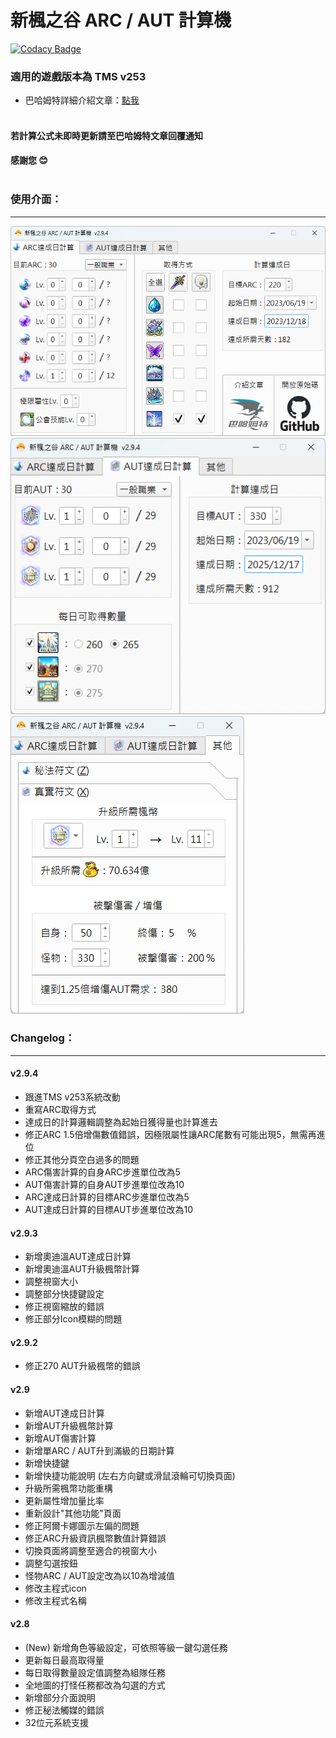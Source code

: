 新楓之谷 ARC / AUT 計算機
=====

[![Codacy Badge](https://app.codacy.com/project/badge/Grade/020d720a719a400082f1ef7b1d1aa39e)](https://www.codacy.com/gh/WhatTheBlock/MapleStory-ARC-Calculator/dashboard?utm_source=github.com&amp;utm_medium=referral&amp;utm_content=WhatTheBlock/MapleStory-ARC-Calculator&amp;utm_campaign=Badge_Grade)

### 適用的遊戲版本為 TMS v253

- 巴哈姆特詳細介紹文章：[點我](https://forum.gamer.com.tw/C.php?bsn=7650&snA=1000541) <br><br>

#### 若計算公式未即時更新請至巴哈姆特文章回覆通知
#### 感謝您 😊 <br><br>

### 使用介面：
----
![ui_1.png](/ui_1.png) <br>
![ui_2.png](/ui_2.png) <br>
![ui_3.png](/ui_3.png)

### Changelog：
----

#### v2.9.4
- 跟進TMS v253系統改動
- 重寫ARC取得方式
- 達成日的計算邏輯調整為起始日獲得量也計算進去
- 修正ARC 1.5倍增傷數值錯誤，因極限屬性讓ARC尾數有可能出現5，無需再進位
- 修正其他分頁空白過多的問題
- ARC傷害計算的自身ARC步進單位改為5
- AUT傷害計算的自身AUT步進單位改為10
- ARC達成日計算的目標ARC步進單位改為5
- AUT達成日計算的目標AUT步進單位改為10

#### v2.9.3
- 新增奧迪溫AUT達成日計算
- 新增奧迪溫AUT升級楓幣計算
- 調整視窗大小
- 調整部分快捷鍵設定
- 修正視窗縮放的錯誤
- 修正部分Icon模糊的問題

#### v2.9.2
- 修正270 AUT升級楓幣的錯誤

#### v2.9
- 新增AUT達成日計算
- 新增AUT升級楓幣計算
- 新增AUT傷害計算
- 新增單ARC / AUT升到滿級的日期計算
- 新增快捷鍵 
- 新增快捷功能說明 (左右方向鍵或滑鼠滾輪可切換頁面)
- 升級所需楓幣功能重構
- 更新屬性增加量比率
- 重新設計"其他功能"頁面
- 修正阿爾卡娜圖示左偏的問題
- 修正ARC升級資訊楓幣數值計算錯誤
- 切換頁面將調整至適合的視窗大小
- 調整勾選按鈕
- 怪物ARC / AUT設定改為以10為增減值
- 修改主程式icon
- 修改主程式名稱

#### v2.8
- (New) 新增角色等級設定，可依照等級一鍵勾選任務
- 更新每日最高取得量
- 每日取得數量設定值調整為組隊任務
- 全地圖的打怪任務都改為勾選的方式
- 新增部分介面說明
- 修正秘法觸媒的錯誤
- 32位元系統支援
